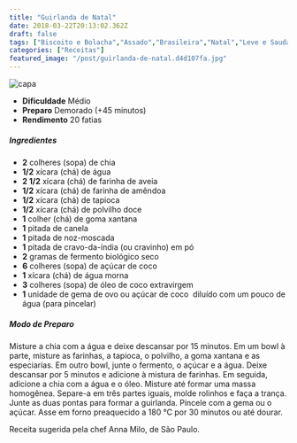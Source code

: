 ```yaml
---
title: "Guirlanda de Natal"
date: 2018-03-22T20:13:02.362Z
draft: false
tags: ["Biscoito e Bolacha","Assado","Brasileira","Natal","Leve e Saudável","Alimentação saudável","Natal","Natal - Guirlanda","Receitas","Receitas de Natal"]
categories: ["Receitas"]
featured_image: "/post/guirlanda-de-natal.d4d107fa.jpg"
---
```


![capa](/post/guirlanda-de-natal.d4d107fa.jpg)

*   **Dificuldade** Médio
*   **Preparo** Demorado (+45 minutos)
*   **Rendimento** 20 fatias

##### Ingredientes

*   **2** colheres (sopa) de chia
*   **1/2** xícara (chá) de água
*   **2 1/2** xícara (chá) de farinha de aveia
*   **1/2** xícara (chá) de farinha de amêndoa
*   **1/2** xícara (chá) de tapioca
*   **1/2** xícara (chá) de polvilho doce
*   **1** colher (chá) de goma xantana
*   **1** pitada de canela
*   **1** pitada de noz-moscada
*   **1** pitada de cravo-da-índia (ou cravinho) em pó
*   **2** gramas de fermento biológico seco
*   **6** colheres (sopa) de açúcar de coco
*   **1** xícara (chá) de água morna
*   **3** colheres (sopa) de óleo de coco extravirgem
*   **1** unidade de gema de ovo ou açúcar de coco  diluído com um pouco de água (para pincelar)

##### Modo de Preparo

Misture a chia com a água e deixe descansar por 15 minutos. Em um bowl à parte, misture as farinhas, a tapioca, o polvilho, a goma xantana e as especiarias. Em outro bowl, junte o fermento, o açúcar e a água. Deixe descansar por 5 minutos e adicione à mistura de farinhas. Em seguida, adicione a chia com a água e o óleo. Misture até formar uma massa homogênea. Separe-a em três partes iguais, molde rolinhos e faça a trança. Junte as duas pontas para formar a guirlanda. Pincele com a gema ou o açúcar. Asse em forno preaquecido a 180 °C por 30 minutos ou até dourar.

Receita sugerida pela chef Anna Milo, de São Paulo.
